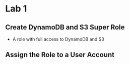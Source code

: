 # Lab 1

## Create DynamoDB and S3 Super Role
  * A role with full access to DynamoDB and S3

## Assign the Role to a User Account

